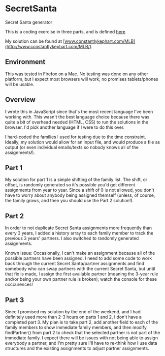 # SecretSanta
Secret Santa generator

This is a coding exercise in three parts, and is defined [here](MLB_Coding_Exercise.pdf).

My solution can be found at [www.constantlykephart.com/MLB](http://www.constantlykephart.com/MLB/).

## Environment
This was tested in Firefox on a Mac. No testing was done on any other platform, but I expect most browsers will work; no promises tablets/phones will be usable.

## Overview
I wrote this in JavaScript since that's the most recent language I've been working with. This wasn't the best language choice because there was quite a bit of overhead needed (HTML, CSS) to run the solutions in the browser. I'd pick another language if I were to do this over.

I hard-coded the families I used for testing due to the time constraint. Ideally, my solution would allow for an input file, and would produce a file as output (or even individual emails/texts so nobody knows all of the assignments!).

## Part 1
My solution for part 1 is a simple shifting of the family list. The shift, or offset, is randomly generated so it's possible you'd get different assignments from year to year. Since a shift of 0 is not allowed, you don't have to worry about anybody being assigned themself (unless, of course, the family grows, and then you should use the Part 2 solution!).

## Part 2
In order to not duplicate Secret Santa assignments more frequently than every 3 years, I added a history array to each family member to track the previous 3 years' partners. I also switched to randomly generated assignments. 

Known issue: Occasionally, I can't make an assignment because all of the possible partners have been assigned. I need to add some code to work back through the current Secret Santa/partner assignments and find somebody who can swap partners with the current Secret Santa, but until that fix is made, I assign the first available partner (meaning the 3-year rule and/or being your own partner rule is broken); watch the console for these occcurences!

## Part 3
Since I promised my solution by the end of the weekend, and I had definitely used more than 2-3 hours on parts 1 and 2, I don't have a completed part 3. My plan is to take part 2, add another field to each of the family members to show immediate family members, and then modify findPartner() from part 2 to check that the selected partner is not part of the immediate family. I expect there will be issues with not being able to assign everybody a partner, and I'm pretty sure I'll have to re-think how I use data structures and the existing assignments to adjust partner assignments.
